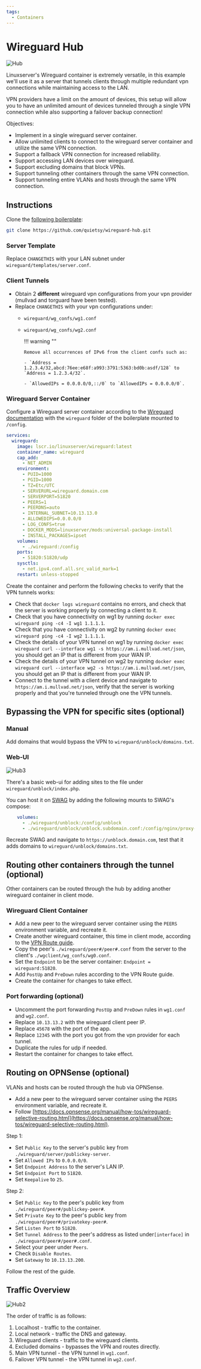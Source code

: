 ```yaml
---
tags:
  - Containers
---
```


# Wireguard Hub
![Hub](images/hub.png)

Linuxserver's Wireguard container is extremely versatile, in this example we'll use it as a server that tunnels clients through multiple redundant vpn connections while maintaining access to the LAN.

VPN providers have a limit on the amount of devices, this setup will allow you to have an unlimited amount of devices tunneled through a single VPN connection while also supporting a failover backup connection!

Objectives:

- Implement in a single wireguard server container.
- Allow unlimited clients to connect to the wireguard server container and utilize the same VPN connection.
- Support a fallback VPN connection for increased reliability.
- Support accessing LAN devices over wireguard.
- Support excluding domains that block VPNs.
- Support tunneling other containers through the same VPN connection.
- Support tunneling entire VLANs and hosts through the same VPN connection.

## Instructions

Clone the [following boilerplate](https://github.com/quietsy/wireguard-hub):

```bash
git clone https://github.com/quietsy/wireguard-hub.git
```

### Server Template

Replace `CHANGETHIS` with your LAN subnet under `wireguard/templates/server.conf`.

### Client Tunnels

* Obtain 2 **different** wireguard vpn configurations from your vpn provider (mullvad and torguard have been tested).
* Replace `CHANGETHIS` with your vpn configurations under:
  * `wireguard/wg_confs/wg1.conf`
  * `wireguard/wg_confs/wg2.conf`

    !!! warning ""

        Remove all occurrences of IPv6 from the client confs such as:

        - `Address = 1.2.3.4/32,abcd:76ee:e68f:a993:3791:5363:bd0b:asdf/128` to `Address = 1.2.3.4/32`.
        
        - `AllowedIPs = 0.0.0.0/0,::/0` to `AllowedIPs = 0.0.0.0/0`.

### Wireguard Server Container

Configure a Wireguard server container according to the [Wireguard documentation](https://github.com/linuxserver/docker-wireguard) with the `wireguard` folder of the boilerplate mounted to `/config`.

```YAML
services:
  wireguard:
    image: lscr.io/linuxserver/wireguard:latest
    container_name: wireguard
    cap_add:
      - NET_ADMIN
    environment:
      - PUID=1000
      - PGID=1000
      - TZ=Etc/UTC
      - SERVERURL=wireguard.domain.com
      - SERVERPORT=51820
      - PEERS=1
      - PEERDNS=auto
      - INTERNAL_SUBNET=10.13.13.0
      - ALLOWEDIPS=0.0.0.0/0
      - LOG_CONFS=true
      - DOCKER_MODS=linuxserver/mods:universal-package-install
      - INSTALL_PACKAGES=ipset
    volumes:
      - ./wireguard:/config
    ports:
      - 51820:51820/udp
    sysctls:
      - net.ipv4.conf.all.src_valid_mark=1
    restart: unless-stopped
```

Create the container and perform the following checks to verify that the VPN tunnels works:

- Check that `docker logs wireguard` contains no errors, and check that the server is working properly by connecting a client to it.
- Check that you have connectivity on wg1 by running `docker exec wireguard ping -c4 -I wg1 1.1.1.1`.
- Check that you have connectivity on wg2 by running `docker exec wireguard ping -c4 -I wg2 1.1.1.1`.
- Check the details of your VPN tunnel on wg1 by running `docker exec wireguard curl --interface wg1 -s https://am.i.mullvad.net/json`, you should get an IP that is different from your WAN IP.
- Check the details of your VPN tunnel on wg2 by running `docker exec wireguard curl --interface wg2 -s https://am.i.mullvad.net/json`, you should get an IP that is different from your WAN IP.
- Connect to the tunnel with a client device and navigate to `https://am.i.mullvad.net/json`, verify that the server is working properly and that you're tunneled through one the VPN tunnels.

## Bypassing the VPN for specific sites (optional)

### Manual

Add domains that would bypass the VPN to `wireguard/unblock/domains.txt`.

### Web-UI

![Hub3](images/hub3.png)

There's a basic web-ui for adding sites to the file under `wireguard/unblock/index.php`.

You can host it on [SWAG](https://github.com/linuxserver/docker-swag) by adding the following mounts to SWAG's compose:

```yaml
    volumes:
      - ./wireguard/unblock:/config/unblock
      - ./wireguard/unblock/unblock.subdomain.conf:/config/nginx/proxy-confs/unblock.subdomain.conf:ro
```

Recreate SWAG and navigate to `https://unblock.domain.com`, test that it adds domains to `wireguard/unblock/domains.txt`.

## Routing other containers through the tunnel (optional)

Other containers can be routed through the hub by adding another wireguard container in client mode.

### Wireguard Client Container

- Add a new peer to the wireguard server container using the `PEERS` environment variable, and recreate it.
- Create another wireguard container, this time in client mode, according to the [VPN Route guide](vpn-route.md).
- Copy the peer's `./wireguard/peer#/peer#.conf` from the server to the client's `./wgclient/wg_confs/wg0.conf`.
- Set the `Endpoint` to be the server container: `Endpoint = wireguard:51820`.
- Add `PostUp` and `PreDown` rules according to the VPN Route guide.
- Create the container for changes to take effect.

### Port forwarding (optional)

- Uncomment the port forwarding `PostUp` and `PreDown` rules in `wg1.conf` and `wg2.conf`.
- Replace `10.13.13.2` with the wireguard client peer IP.
- Replace `45678` with the port of the app.
- Replace `12345` with the port you got from the vpn provider for each tunnel.
- Duplicate the rules for udp if needed.
- Restart the container for changes to take effect.

## Routing on OPNSense (optional)

VLANs and hosts can be routed through the hub via OPNSense.

- Add a new peer to the wireguard server container using the `PEERS` environment variable, and recreate it.
- Follow [https://docs.opnsense.org/manual/how-tos/wireguard-selective-routing.html](https://docs.opnsense.org/manual/how-tos/wireguard-selective-routing.html).

Step 1:

- Set `Public Key` to the server's public key from `./wireguard/server/publickey-server`.
- Set `Allowed IPs` to `0.0.0.0/0`.
- Set `Endpoint Address` to the server's LAN IP.
- Set `Endpoint Port` to `51820`.
- Set `Keepalive` to `25`.

Step 2:

- Set `Public Key` to the peer's public key from `./wireguard/peer#/publickey-peer#`.
- Set `Private Key` to the peer's public key from `./wireguard/peer#/privatekey-peer#`.
- Set `Listen Port` to `51820`.
- Set `Tunnel Address` to the peer's address as listed under`[interface]` in `./wireguard/peer#/peer#.conf`.
- Select your peer under `Peers`.
- Check `Disable Routes`.
- Set `Gateway` to `10.13.13.200`.

Follow the rest of the guide.

## Traffic Overview

![Hub2](images/hub2.png)

The order of traffic is as follows:

1. Localhost - traffic to the container.
2. Local network - traffic the DNS and gateway.
3. Wireguard clients - traffic to the wireguard clients.
4. Excluded domains - bypasses the VPN and routes directly.
5. Main VPN tunnel - the VPN tunnel in `wg1.conf`.
6. Failover VPN tunnel - the VPN tunnel in `wg2.conf`.